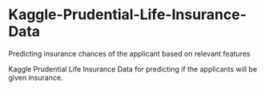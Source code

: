 # Kaggle-Prudential-Life-Insurance-Data
Predicting insurance chances of the applicant based on relevant features

Kaggle Prudential Life Insurance Data for predicting if the applicants will be given insurance.
